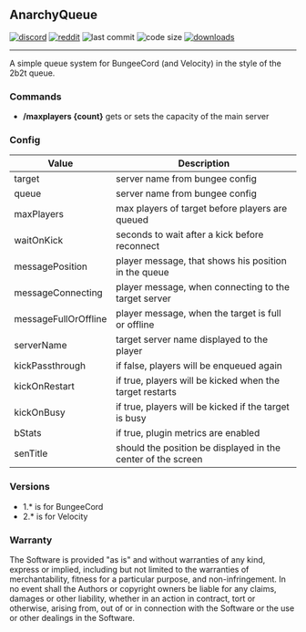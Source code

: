 ## AnarchyQueue

[![discord](https://img.shields.io/discord/895546064260718622?logo=discord)](https://discord.0b0t.org)
[![reddit](https://img.shields.io/reddit/subreddit-subscribers/0b0t)](https://old.reddit.com/r/0b0t/)
![last commit](https://img.shields.io/github/last-commit/zeroBzeroT/AnarchyQueue)
![code size](https://img.shields.io/github/languages/code-size/zeroBzeroT/AnarchyQueue)
[![downloads](https://img.shields.io/github/downloads/zeroBzeroT/AnarchyQueue/total)](https://github.com/zeroBzeroT/AnarchyQueue/releases)

---

A simple queue system for BungeeCord (and Velocity) in the style of the 2b2t queue. 

### Commands

- **/maxplayers {count}**   gets or sets the capacity of the main server

### Config

| Value                | Description                                                  |
|----------------------|--------------------------------------------------------------|
| target               | server name from bungee config                               |
| queue                | server name from bungee config                               |
| maxPlayers           | max players of target before players are queued              |
| waitOnKick           | seconds to wait after a kick before reconnect                |
| messagePosition      | player message, that shows his position in the queue         |
| messageConnecting    | player message, when connecting to the target server         |
| messageFullOrOffline | player message, when the target is full or offline           |
| serverName           | target server name displayed to the player                   |
| kickPassthrough      | if false, players will be enqueued again                     |
| kickOnRestart        | if true, players will be kicked when the target restarts     |
| kickOnBusy           | if true, players will be kicked if the target is busy        |
| bStats               | if true, plugin metrics are enabled                          |
| senTitle             | should the position be displayed in the center of the screen |
### Versions

 - 1.* is for BungeeCord
 - 2.* is for Velocity

### Warranty

The Software is provided "as is" and without warranties of any kind, express
or implied, including but not limited to the warranties of merchantability,
fitness for a particular purpose, and non-infringement. In no event shall the
Authors or copyright owners be liable for any claims, damages or other
liability, whether in an action in contract, tort or otherwise, arising from, 
out of or in connection with the Software or the use or other dealings in the 
Software.